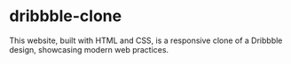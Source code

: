 # dribbble-clone
 This website, built with HTML and CSS, is a responsive clone of a Dribbble design, showcasing modern web practices.
